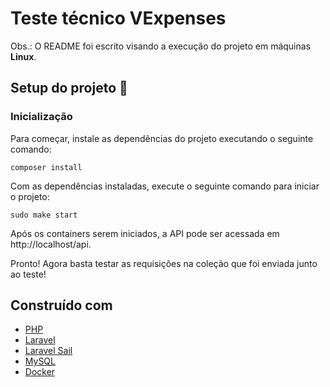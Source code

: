 # Teste técnico VExpenses

Obs.: O README foi escrito visando a execução do projeto em máquinas **Linux**.

## Setup do projeto 🚀

### Inicialização

Para começar, instale as dependências do projeto executando o seguinte comando:

```
composer install
```

Com as dependências instaladas, execute o seguinte comando para iniciar o projeto:

```
sudo make start
```

Após os containers serem iniciados, a API pode ser acessada em http://localhost/api.

Pronto! Agora basta testar as requisições na coleção que foi enviada junto ao teste!

## Construído com

* [PHP](https://www.php.net/)
* [Laravel](https://laravel.com/)
* [Laravel Sail](https://laravel.com/docs/11.x/sail)
* [MySQL](https://www.mysql.com/)
* [Docker](https://www.docker.com/)

